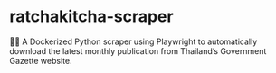 # ratchakitcha-scraper
🕵️‍♂️ A Dockerized Python scraper using Playwright to automatically download the latest monthly publication from Thailand’s Government Gazette website.
